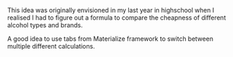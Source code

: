 This idea was originally envisioned in my last year in highschool when I realised I had to figure out a formula to compare the cheapness of different alcohol types and brands.

A good idea to use tabs from Materialize framework to switch between multiple different calculations.
